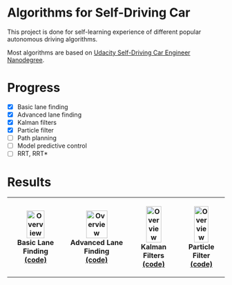 # Algorithms for Self-Driving Car

This project is done for self-learning experience of different popular autonomous
driving algorithms. 

Most algorithms are based on [Udacity Self-Driving Car Engineer Nanodegree](https://www.udacity.com/course/self-driving-car-engineer-nanodegree--nd013).

# Progress

- [x] Basic lane finding
- [x] Advanced lane finding
- [x] Kalman filters
- [x] Particle filter
- [ ] Path planning
- [ ] Model predictive control
- [ ] RRT, RRT*

# Results

<table style="width:100%">
  <tr>
    <th>
      <p align="center">
           <a href="https://www.youtube.com/watch?v=mbqWboRy95Q">
           <img src="./basic_lane_finding/data/corner.gif" alt="Overview" width="60%" height="60%"></a>
           <br>Basic Lane Finding
           <br><a href="./basic_lane_finding" name="p1_code">(code)</a>
      </p>
    </th>
        <th><p align="center">
           <a href="https://www.youtube.com/watch?v=4fW9n5syoqE">
           <img src="./advanced_lane_finding/data/thumbnail.gif" alt="Overview" width="60%" height="60%"></a>
           <br>Advanced Lane Finding
           <br><a href="./advanced_lane_finding" name="p2_code">(code)</a>
        </p>
    </th>
       <th><p align="center">
           <a href="./kalman_filters/out/ekf_fusion_3.png">
           <img src="./kalman_filters/out/ekf_fusion_3.png" alt="Overview" width="60%" height="60%"></a>
           <br>Kalman Filters
           <br><a href="./kalman_filters" name="p3_code">(code)</a>
        </p>
    </th>
        <th><p align="center">
           <a href="https://www.youtube.com/watch?v=qKuo6CHQeHk">
           <img src="./particle_filters/demo.gif" alt="Overview" width="60%" height="60%"></a>
           <br>Particle Filter
           <br><a href="./particle_filters" name="p4_code">(code)</a>
        </p>
    </th>
  </tr>
</table>